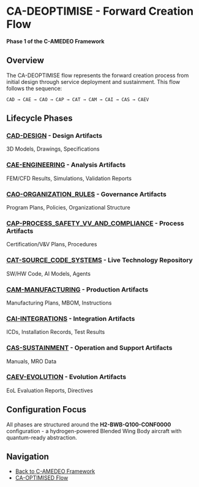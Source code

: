 # CA-DEOPTIMISE - Forward Creation Flow

**Phase 1 of the C-AMEDEO Framework**

## Overview

The CA-DEOPTIMISE flow represents the forward creation process from initial design through service deployment and sustainment. This flow follows the sequence:

```
CAD → CAE → CAO → CAP → CAT → CAM → CAI → CAS → CAEV
```

## Lifecycle Phases

### [CAD-DESIGN](./CAD-DESIGN/) - Design Artifacts
3D Models, Drawings, Specifications

### [CAE-ENGINEERING](./CAE-ENGINEERING/) - Analysis Artifacts  
FEM/CFD Results, Simulations, Validation Reports

### [CAO-ORGANIZATION_RULES](./CAO-ORGANIZATION_RULES/) - Governance Artifacts
Program Plans, Policies, Organizational Structure

### [CAP-PROCESS_SAFETY_VV_AND_COMPLIANCE](./CAP-PROCESS_SAFETY_VV_AND_COMPLIANCE/) - Process Artifacts
Certification/V&V Plans, Procedures

### [CAT-SOURCE_CODE_SYSTEMS](./CAT-SOURCE_CODE_SYSTEMS/) - Live Technology Repository
SW/HW Code, AI Models, Agents

### [CAM-MANUFACTURING](./CAM-MANUFACTURING/) - Production Artifacts
Manufacturing Plans, MBOM, Instructions

### [CAI-INTEGRATIONS](./CAI-INTEGRATIONS/) - Integration Artifacts
ICDs, Installation Records, Test Results

### [CAS-SUSTAINMENT](./CAS-SUSTAINMENT/) - Operation and Support Artifacts
Manuals, MRO Data

### [CAEV-EVOLUTION](./CAEV-EVOLUTION/) - Evolution Artifacts
EoL Evaluation Reports, Directives

## Configuration Focus

All phases are structured around the **H2-BWB-Q100-CONF0000** configuration - a hydrogen-powered Blended Wing Body aircraft with quantum-ready abstraction.

## Navigation

- [Back to C-AMEDEO Framework](../README.md)
- [CA-OPTIMISED Flow](../CA-OPTIMISED/)